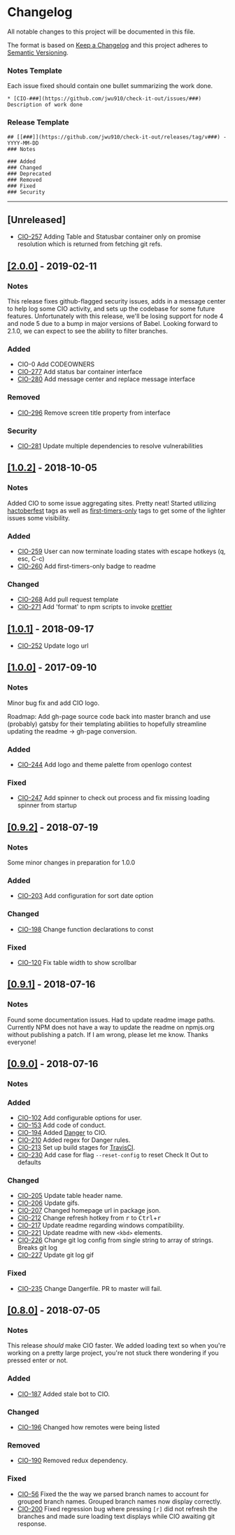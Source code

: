 # Changelog
All notable changes to this project will be documented in this file.

The format is based on [Keep a Changelog](https://keepachangelog.com/en/1.0.0/)
and this project adheres to [Semantic Versioning](https://semver.org/spec/v2.0.0.html).

### Notes Template
Each issue fixed should contain one bullet summarizing the work done.

```
* [CIO-###](https://github.com/jwu910/check-it-out/issues/###) Description of work done
```

### Release Template
```
## [[###]](https://github.com/jwu910/check-it-out/releases/tag/v###) - YYYY-MM-DD
### Notes

### Added
### Changed
### Deprecated
### Removed
### Fixed
### Security
```

<hr />

## [Unreleased]
* [CIO-257](https://github.com/jwu910/check-it-out/issues/257) Adding Table and Statusbar container only on promise resolution which is returned from fetching git refs.



## [[2.0.0]](https://github.com/jwu910/check-it-out/releases/tag/v2.0.0) - 2019-02-11
### Notes
This release fixes github-flagged security issues, adds in a message center to help log some CIO activity, and sets up the codebase for some future features.
Unfortunately with this release, we'll be losing support for node 4 and node 5 due to a bump in major versions of Babel.
Looking forward to 2.1.0, we can expect to see the ability to filter branches.

### Added
* CIO-0 Add CODEOWNERS
* [CIO-277](https://github.com/jwu910/check-it-out/issues/277) Add status bar container interface
* [CIO-280](https://github.com/jwu910/check-it-out/issues/280) Add message center and replace message interface

### Removed
* [CIO-296](https://github.com/jwu910/check-it-out/issues/296) Remove screen title property from interface

### Security
* [CIO-281](https://github.com/jwu910/check-it-out/issues/281) Update multiple dependencies to resolve vulnerabilities


## [[1.0.2]](https://github.com/jwu910/check-it-out/releases/tag/v1.0.2) - 2018-10-05
### Notes
Added CIO to some issue aggregating sites. Pretty neat! Started utilizing [hactoberfest](https://hacktoberfest.digitalocean.com/) tags as well as [first-timers-only](https://www.firsttimersonly.com/) tags to get some of the lighter issues some visibility.

### Added
* [CIO-259](https://github.com/jwu910/check-it-out/issues/259) User can now terminate loading states with escape hotkeys (q, esc, C-c)
* [CIO-260](https://github.com/jwu910/check-it-out/issues/260) Add first-timers-only badge to readme

### Changed
* [CIO-268](https://github.com/jwu910/check-it-out/issues/268) Add pull request template
* [CIO-271](https://github.com/jwu910/check-it-out/issues/271) Add 'format' to npm scripts to invoke [prettier](https://prettier.io)


## [[1.0.1]](https://github.com/jwu910/check-it-out/releases/tag/v1.0.1) - 2018-09-17
* [CIO-252](https://github.com/jwu910/check-it-out/issues/252) Update logo url


## [[1.0.0]](https://github.com/jwu910/check-it-out/releases/tag/v1.0.0) - 2017-09-10
### Notes
Minor bug fix and add CIO logo.

Roadmap: Add gh-page source code back into master branch and use (probably) gatsby for their templating abilities to hopefully streamline updating the readme -> gh-page conversion.

### Added
* [CIO-244](https://github.com/jwu910/check-it-out/issues/244) Add logo and theme palette from openlogo contest

### Fixed
* [CIO-247](https://github.com/jwu910/check-it-out/issues/247) Add spinner to check out process and fix missing loading spinner from startup


## [[0.9.2]](https://github.com/jwu910/check-it-out/releases/tag/v0.9.2) - 2018-07-19
### Notes
Some minor changes in preparation for 1.0.0

### Added
* [CIO-203](https://github.com/jwu910/check-it-out/issues/203) Add configuration for sort date option

### Changed
* [CIO-198](https://github.com/jwu910/check-it-out/issues/198) Change function declarations to const

### Fixed
* [CIO-120](https://github.com/jwu910/check-it-out/issues/120) Fix table width to show scrollbar


## [[0.9.1]](https://github.com/jwu910/check-it-out/releases/tag/v0.9.1) - 2018-07-16
### Notes
Found some documentation issues. Had to update readme image paths. Currently NPM does not have a way to update the readme on npmjs.org without publishing a patch. If I am wrong, please let me know. Thanks everyone!


## [[0.9.0]](https://github.com/jwu910/check-it-out/releases/tag/v0.9.0) - 2018-07-16
### Notes

### Added
* [CIO-102](https://github.com/jwu910/check-it-out/issues/102) Add configurable options for user.
* [CIO-153](https://github.com/jwu910/check-it-out/issues/153) Add code of conduct.
* [CIO-194](https://github.com/jwu910/check-it-out/issues/194) Added [Danger](https://danger.systems) to CIO.
* [CIO-210](https://github.com/jwu910/check-it-out/issues/210) Added regex for Danger rules.
* [CIO-213](https://github.com/jwu910/check-it-out/issues/213) Set up build stages for [TravisCI](https://travis-ci.org).
* [CIO-230](https://github.com/jwu910/check-it-out/issues/230) Add case for flag `--reset-config` to reset Check It Out to defaults

### Changed
* [CIO-205](https://github.com/jwu910/check-it-out/issues/205) Update table header name.
* [CIO-206](https://github.com/jwu910/check-it-out/issues/206) Update gifs.
* [CIO-207](https://github.com/jwu910/check-it-out/issues/207) Changed homepage url in package json.
* [CIO-212](https://github.com/jwu910/check-it-out/issues/212) Change refresh hotkey from <kbd>r</kbd> to <kbd>Ctrl</kbd>+<kbd>r</kbd>
* [CIO-217](https://github.com/jwu910/check-it-out/issues/217) Update readme regarding windows compatibility.
* [CIO-221](https://github.com/jwu910/check-it-out/issues/221) Update readme with new `<kbd>` elements.
* [CIO-226](https://github.com/jwu910/check-it-out/issues/226) Change git log config from single string to array of strings. Breaks git log
* [CIO-227](https://github.com/jwu910/check-it-out/issues/227) Update git log gif

### Fixed
* [CIO-235](https://github.com/jwu910/check-it-out/issues/235) Change Dangerfile. PR to master will fail.


## [[0.8.0]](https://github.com/jwu910/check-it-out/releases/tag/v0.8.0) - 2018-07-05
### Notes
This release *should* make CIO faster. We added loading text so when you're working on a pretty large project, you're not stuck there wondering if you pressed enter or not.

### Added
* [CIO-187](https://github.com/jwu910/check-it-out/issues/187) Added stale bot to CIO.

### Changed
* [CIO-196](https://github.com/jwu910/check-it-out/issues/196) Changed how remotes were being listed

### Removed
* [CIO-190](https://github.com/jwu910/check-it-out/issues/190) Removed redux dependency.

### Fixed
* [CIO-56](https://github.com/jwu910/check-it-out/issues/56) Fixed the the way we parsed branch names to account for grouped branch names. Grouped branch names now display correctly.
* [CIO-200](https://github.com/jwu910/check-it-out/issues/200) Fixed regression bug where pressing `[r]` did not refresh the branches and made sure loading text displays while CIO awaiting git response.

